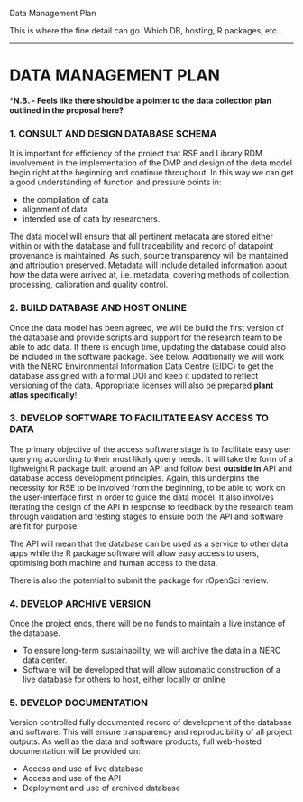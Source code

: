 Data Management Plan

This is where the fine detail can go. Which DB, hosting, R packages, etc...

***

# DATA MANAGEMENT PLAN

***N.B. - Feels like there should be a pointer to the data collection plan outlined in the proposal here?**

### 1. CONSULT AND DESIGN DATABASE SCHEMA
 It is important for efficiency of the project that RSE and Library RDM involvement in the implementation of the DMP and design of the deta model begin right at the beginning and continue throughout. In this way we can get a good understanding of function and pressure points in:
 - the compilation of data 
 - alignment of data
 - intended use of data by researchers.
 
 The data model will ensure that all pertinent metadata are stored either within or with the database and full traceability and record of datapoint provenance is maintained. As such, source transparency will be mantained and attribution preserved. Metadata will include detailed information about how the data were arrived at, i.e. metadata, covering methods of collection, processing, calibration and quality control.

### 2. BUILD DATABASE AND HOST ONLINE

  Once the data model has been agreed, we will be build the first version of the database and provide scripts and support for the research team to be able to add data. If there is enough time, updating the database could also be included in the software package. See below. Additionally we will work with the NERC Environmental Information Data Centre (EIDC) to get the database assigned with a formal DOI and keep it updated to reflect versioning of the data. Appropriate licenses will also be prepared **plant atlas specifically**!.
  
### 3. DEVELOP SOFTWARE TO FACILITATE EASY ACCESS TO DATA

The primary objective of the access software stage is to facilitate easy user querying according to their most likely query needs. It will take the form of a lighweight R package built around an API and follow best **outside in** API and database access development principles. Again, this underpins the necessity for RSE to be involved from the beginning, to be able to work on the user-interface first in order to guide the data model. It also involves iterating the design of the API in response to feedback by the research team through validation and testing stages to ensure both the API and software are fit for purpose.

The API will mean that the database can be used as a service to other data apps while the R package software will allow easy access to users, optimising both machine and human access to the data.

There is also the potential to submit the package for rOpenSci review.

### 4. DEVELOP ARCHIVE VERSION
  Once the project ends, there will be no funds to maintain a live instance of the database.
   - To ensure long-term sustainability, we will archive the data in a NERC data center.
   - Software will be developed that will allow automatic construction of a live database for others to host, either locally or online
   
### 5. DEVELOP DOCUMENTATION
Version controlled fully documented record of development of the database and software. This will ensure transparency and reproducibility of all project outputs. As well as the data and software products, full web-hosted documentation will be provided on:
  - Access and use of live database
  - Access and use of the API
  - Deployment and use of archived database
